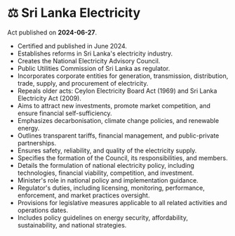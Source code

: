 # ⚖️  Sri Lanka Electricity

Act published on **2024-06-27**.

- Certified and published in June 2024.
- Establishes reforms in Sri Lanka's electricity industry.
- Creates the National Electricity Advisory Council.
- Public Utilities Commission of Sri Lanka as regulator.
- Incorporates corporate entities for generation, transmission, distribution, trade, supply, and procurement of electricity.
- Repeals older acts: Ceylon Electricity Board Act (1969) and Sri Lanka Electricity Act (2009).
- Aims to attract new investments, promote market competition, and ensure financial self-sufficiency.
- Emphasizes decarbonisation, climate change policies, and renewable energy.
- Outlines transparent tariffs, financial management, and public-private partnerships.
- Ensures safety, reliability, and quality of the electricity supply.
- Specifies the formation of the Council, its responsibilities, and members.
- Details the formulation of national electricity policy, including technologies, financial viability, competition, and investment.
- Minister's role in national policy and implementation guidance.
- Regulator's duties, including licensing, monitoring, performance, enforcement, and market practices oversight.
- Provisions for legislative measures applicable to all related activities and operations dates.
- Includes policy guidelines on energy security, affordability, sustainability, and national strategies.
